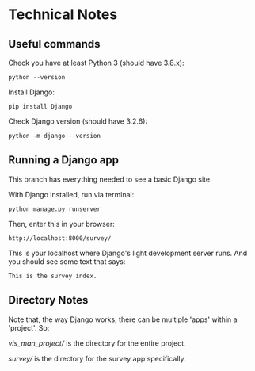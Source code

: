 # Technical Notes

## Useful commands
Check you have at least Python 3 (should have 3.8.x):

    python --version

Install Django:

    pip install Django

Check Django version (should have 3.2.6):

    python -m django --version

## Running a Django app

This branch has everything needed to see a basic Django site.

With Django installed, run via terminal:

    python manage.py runserver

Then, enter this in your browser:

    http://localhost:8000/survey/

This is your localhost where Django's light development server runs. And you should see some text that says:

    This is the survey index.

## Directory Notes

Note that, the way Django works, there can be multiple 'apps' within a 'project'. So:

*vis_man_project/* is the directory for the entire project.

*survey/* is the directory for the survey app specifically.

